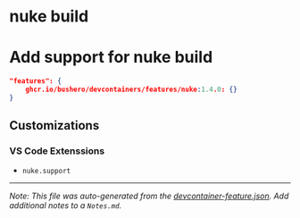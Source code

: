 # nuke build

# Add support for nuke build

```json
"features": {
    ghcr.io/bushero/devcontainers/features/nuke:1.4.0: {}
}
```

## Customizations

### VS Code Extenssions

- `nuke.support`

---

_Note: This file was auto-generated from the [devcontainer-feature.json](/features/src/nuke/devcontainer-feature.json). Add additional notes to a `Notes.md`._
